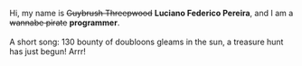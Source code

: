 Hi, my name is ~~Guybrush Threepwood~~ **Luciano Federico Pereira**, and I am a ~~wannabe pirate~~ **programmer**.<br><br>A short song: 130 bounty of doubloons gleams in the sun, a treasure hunt has just begun! Arrr!
